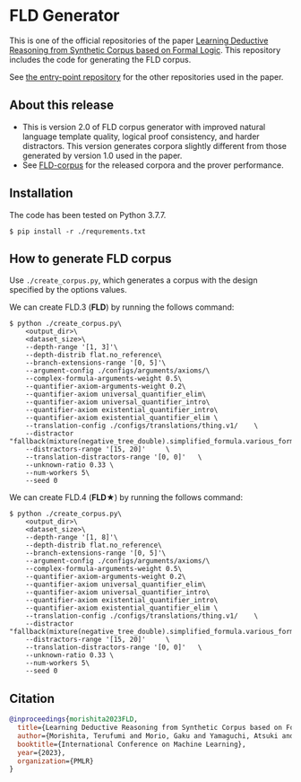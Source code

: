 # FLD Generator
This is one of the official repositories of the paper [Learning Deductive Reasoning from Synthetic Corpus based on Formal Logic](TODO).
This repository includes the code for generating the FLD corpus.  

See [the entry-point repository](https://github.com/hitachi-nlp/FLD) for the other repositories used in the paper.

## About this release
* This is version 2.0 of FLD corpus generator with improved natural language template quality, logical proof consistency, and harder distractors. This version generates corpora slightly different from those generated by version 1.0 used in the paper.
* See [FLD-corpus](https://github.com/hitachi-nlp/FLD-corpus) for the released corpora and the prover performance.

## Installation
The code has been tested on Python 3.7.7.
```console
$ pip install -r ./requrements.txt
```

## How to generate FLD corpus
Use `./create_corpus.py`, which generates a corpus with the design specified by the options values.

We can create FLD.3 (**FLD**) by running the follows command:
```console
$ python ./create_corpus.py\
    <output_dir>\
    <dataset_size>\
    --depth-range '[1, 3]'\
    --depth-distrib flat.no_reference\
    --branch-extensions-range '[0, 5]'\
    --argument-config ./configs/arguments/axioms/\
    --complex-formula-arguments-weight 0.5\
    --quantifier-axiom-arguments-weight 0.2\
    --quantifier-axiom universal_quantifier_elim\
    --quantifier-axiom universal_quantifier_intro\
    --quantifier-axiom existential_quantifier_intro\
    --quantifier-axiom existential_quantifier_elim \
    --translation-config ./configs/translations/thing.v1/    \
    --distractor "fallback(mixture(negative_tree_double).simplified_formula.various_form)"\
    --distractors-range '[15, 20]'     \
    --translation-distractors-range '[0, 0]'   \
    --unknown-ratio 0.33 \
    --num-workers 5\
    --seed 0
```

We can create FLD.4 (**FLD★**) by running the follows command:
```console
$ python ./create_corpus.py\
    <output_dir>\
    <dataset_size>\
    --depth-range '[1, 8]'\
    --depth-distrib flat.no_reference\
    --branch-extensions-range '[0, 5]'\
    --argument-config ./configs/arguments/axioms/\
    --complex-formula-arguments-weight 0.5\
    --quantifier-axiom-arguments-weight 0.2\
    --quantifier-axiom universal_quantifier_elim\
    --quantifier-axiom universal_quantifier_intro\
    --quantifier-axiom existential_quantifier_intro\
    --quantifier-axiom existential_quantifier_elim \
    --translation-config ./configs/translations/thing.v1/    \
    --distractor "fallback(mixture(negative_tree_double).simplified_formula.various_form)"\
    --distractors-range '[15, 20]'     \
    --translation-distractors-range '[0, 0]'   \
    --unknown-ratio 0.33 \
    --num-workers 5\
    --seed 0
```

## Citation
```bibtex
@inproceedings{morishita2023FLD,
  title={Learning Deductive Reasoning from Synthetic Corpus based on Formal Logic},
  author={Morishita, Terufumi and Morio, Gaku and Yamaguchi, Atsuki and Sogawa, Yasuhiro},
  booktitle={International Conference on Machine Learning},
  year={2023},
  organization={PMLR}
}
```
